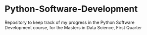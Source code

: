 # Python-Software-Development
Repository to keep track of my progress in the Python Software Development course, for the Masters in Data Science, First Quarter
